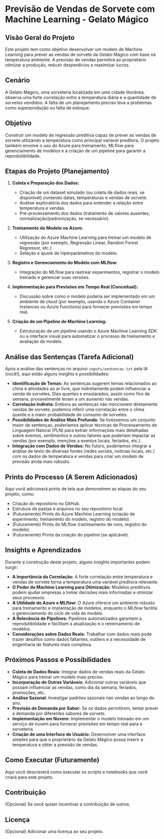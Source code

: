 # Previsão de Vendas de Sorvete com Machine Learning - Gelato Mágico

## Visão Geral do Projeto

Este projeto tem como objetivo desenvolver um modelo de Machine Learning para prever as vendas de sorvete da Gelato Mágico com base na temperatura ambiente. A previsão de vendas permitirá ao proprietário otimizar a produção, reduzir desperdícios e maximizar lucros.

## Cenário

A Gelato Mágico, uma sorveteria localizada em uma cidade litorânea, observa uma forte correlação entre a temperatura diária e a quantidade de sorvetes vendidos. A falta de um planejamento preciso leva a problemas como superprodução ou falta de estoque.

## Objetivo

Construir um modelo de regressão preditiva capaz de prever as vendas de sorvete utilizando a temperatura como principal variável preditora. O projeto também envolve o uso do Azure para treinamento, MLflow para gerenciamento de modelos e a criação de um pipeline para garantir a reprodutibilidade.

## Etapas do Projeto (Planejamento)

1.  **Coleta e Preparação dos Dados:**
    * Criação de um dataset simulado (ou coleta de dados reais, se disponível) contendo datas, temperaturas e vendas de sorvete.
    * Análise exploratória dos dados para entender a relação entre temperatura e vendas.
    * Pré-processamento dos dados (tratamento de valores ausentes, normalização/padronização, se necessário).

2.  **Treinamento do Modelo no Azure:**
    * Utilização do Azure Machine Learning para treinar um modelo de regressão (por exemplo, Regressão Linear, Random Forest Regressor, etc.).
    * Seleção e ajuste de hiperparâmetros do modelo.

3.  **Registro e Gerenciamento do Modelo com MLflow:**
    * Integração do MLflow para rastrear experimentos, registrar o modelo treinado e gerenciar suas versões.

4.  **Implementação para Previsões em Tempo Real (Conceitual):**
    * Discussão sobre como o modelo poderia ser implementado em um ambiente de cloud (por exemplo, usando o Azure Container Instances ou Azure Functions) para fornecer previsões em tempo real.

5.  **Criação de um Pipeline de Machine Learning:**
    * Estruturação de um pipeline usando o Azure Machine Learning SDK ou a interface visual para automatizar o processo de treinamento e avaliação do modelo.

## Análise das Sentenças (Tarefa Adicional)

Após a análise das sentenças no arquivo `inputs/sentencas.txt` pela IA (você!), aqui estão alguns insights e possibilidades:

* **Identificação de Temas:** As sentenças sugerem temas relacionados ao clima e atividades ao ar livre, que indiretamente podem influenciar a venda de sorvetes. Dias quentes e ensolarados, assim como fins de semana, provavelmente levam a um aumento nas vendas.
* **Correlação Indireta:** Embora as sentenças não mencionem diretamente vendas de sorvete, podemos inferir uma correlação entre o clima quente e a maior probabilidade de consumo de sorvetes.
* **Possibilidades de Análise Mais Profunda:** Se tivéssemos um conjunto maior de sentenças, poderíamos aplicar técnicas de Processamento de Linguagem Natural (PLN) para extrair informações mais detalhadas sobre eventos, sentimentos e outros fatores que poderiam impactar as vendas (por exemplo, menções a eventos locais, feriados, etc.).
* **Integração com Dados de Vendas:** No futuro, poderíamos integrar a análise de texto de diversas fontes (redes sociais, notícias locais, etc.) com os dados de temperatura e vendas para criar um modelo de previsão ainda mais robusto.

## Prints do Processo (A Serem Adicionados)

Aqui você adicionará prints de tela que demonstrem as etapas do seu projeto, como:

* Criação do repositório no GitHub.
* Estrutura de pastas e arquivos no seu repositório local.
* (Futuramente) Prints do Azure Machine Learning (criação de experimento, treinamento do modelo, registro do modelo).
* (Futuramente) Prints do MLflow (rastreamento de runs, registro do modelo).
* (Futuramente) Prints da criação do pipeline (se aplicável).

## Insights e Aprendizados

Durante a construção deste projeto, alguns insights importantes podem surgir:

* **A Importância da Correlação:** A forte correlação entre temperatura e vendas de sorvete torna a temperatura uma variável preditora relevante.
* **O Poder do Machine Learning para Otimização:** Modelos preditivos podem ajudar empresas a tomar decisões mais informadas e otimizar seus processos.
* **A Utilidade do Azure e MLflow:** O Azure oferece um ambiente robusto para treinamento e implantação de modelos, enquanto o MLflow facilita o gerenciamento do ciclo de vida do modelo.
* **A Relevância de Pipelines:** Pipelines automatizados garantem a reprodutibilidade e facilitam a atualização e o retreinamento de modelos.
* **Considerações sobre Dados Reais:** Trabalhar com dados reais pode trazer desafios como dados faltantes, outliers e a necessidade de engenharia de features mais complexa.

## Próximos Passos e Possibilidades

* **Coleta de Dados Reais:** Integrar dados de vendas reais da Gelato Mágico para treinar um modelo mais preciso.
* **Incorporação de Outras Variáveis:** Adicionar outras variáveis que possam influenciar as vendas, como dia da semana, feriados, promoções, etc.
* **Análise Sazonal:** Investigar padrões sazonais nas vendas ao longo do ano.
* **Previsão de Demanda por Sabor:** Se os dados permitirem, tentar prever a demanda por diferentes sabores de sorvete.
* **Implementação em Nuvem:** Implementar o modelo treinado em um serviço de nuvem para fornecer previsões em tempo real para a sorveteria.
* **Criação de uma Interface de Usuário:** Desenvolver uma interface simples para que o proprietário da Gelato Mágico possa inserir a temperatura e obter a previsão de vendas.

## Como Executar (Futuramente)

Aqui você descreverá como executar os scripts e notebooks que você criará para este projeto.

## Contribuição

(Opcional) Se você quiser incentivar a contribuição de outros.

## Licença

(Opcional) Adicionar uma licença ao seu projeto.
